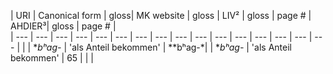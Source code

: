 
| URI | Canonical form | gloss| MK website | gloss | LIV² | gloss | page # | AHDIER³| gloss | page # |  
| --- | ---      | --- | --- | --- | --- | --- | --- | --- | --- | --- | --- | --- | --- | --- | --- |
|     | **bʰag-* | 'als Anteil bekommen' | **bʰag-*| | **bʰag-* | 'als Anteil bekommen' | 65
|  |  |
